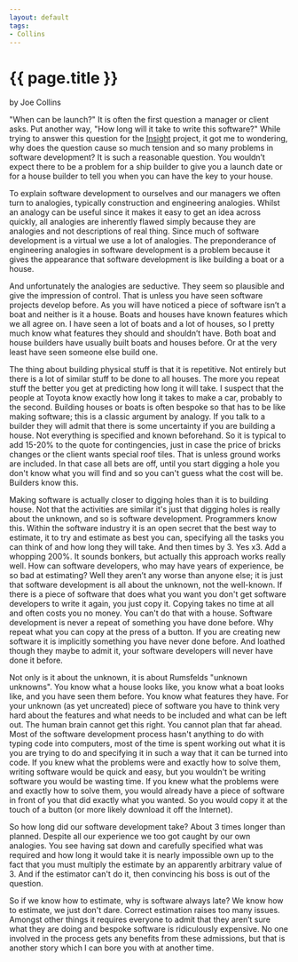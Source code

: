 ```yaml
---
layout: default
tags:
- Collins
---
```

# {{ page.title }}

by Joe Collins

"When can be launch?"  It is often the first question a manager or client asks.  Put another way, "How long will it take to write this software?"  While trying to answer this question for the [Insight](https://insight.blackradley.com) project, it got me to wondering, why does the question cause so much tension and so many problems in software development?  It is such a reasonable question.  You wouldn’t expect there to be a problem for a ship builder to give you a launch date or for a house builder to tell you when you can have the key to your house.  

To explain software development to ourselves and our managers we often turn to analogies, typically construction and engineering analogies. Whilst an analogy can be useful since it makes it easy to get an idea across quickly, all analogies are inherently flawed simply because they are analogies and not descriptions of real thing.  Since much of software development is a virtual we use a lot of analogies.  The preponderance of engineering analogies in software development is a problem because it gives the appearance that software development is like building a boat or a house.  

And unfortunately the analogies are seductive.  They seem so plausible and give the impression of control.  That is unless you have seen software projects develop before.  As you will have noticed a piece of software isn’t a boat and neither is it a house.  Boats and houses have known features which we all agree on.  I have seen a lot of boats and a lot of houses, so I pretty much know what features they should and shouldn’t have.  Both boat and house builders have usually built boats and houses before.  Or at the very least have seen someone else build one.

The thing about building physical stuff is that it is repetitive.  Not entirely but there is a lot of similar stuff to be done to all houses.  The more you repeat stuff the better you get at predicting how long it will take.  I suspect that the people at Toyota know exactly how long it takes to make a car, probably to the second.  Building houses or boats is often bespoke so that has to be like making software; this is a classic argument by analogy.  If you talk to a builder they will admit that there is some uncertainty if you are building a house.  Not everything is specified and known beforehand.  So it is typical to add 15-20% to the quote for contingencies, just in case the price of bricks changes or the client wants special roof tiles.  That is unless ground works are included.  In that case all bets are off, until you start digging a hole you don't know what you will find and so you can't guess what the cost will be.  Builders know this.

Making software is actually closer to digging holes than it is to building house.  Not that the activities are similar it's just that digging holes is really about the unknown, and so is software development.  Programmers know this.  Within the software industry it is an open secret that the best way to estimate, it to try and estimate as best you can, specifying all the tasks you can think of and how long they will take.  And then times by 3.  Yes x3.  Add a whopping 200%.  It sounds bonkers, but actually this approach works really well.  How can software developers, who may have years of experience, be so bad at estimating?  Well they aren’t any worse than anyone else; it is just that software development is all about the unknown, not the well-known.  If there is a piece of software that does what you want you don't get software developers to write it again, you just copy it.  Copying takes no time at all and often costs you no money.  You can't do that with a house.  Software development is never a repeat of something you have done before.  Why repeat what you can copy at the press of a button.  If you are creating new software it is implicitly something you have never done before.  And loathed though they maybe to admit it, your software developers will never have done it before.  

Not only is it about the unknown, it is about Rumsfelds "unknown unknowns".  You know what a house looks like, you know what a boat looks like, and you have seen them before.  You know what features they have.  For your unknown (as yet uncreated) piece of software you have to think very hard about the features and what needs to be included and what can be left out.  The human brain cannot get this right.  You cannot plan that far ahead.  Most of the software development process hasn't anything to do with typing code into computers, most of the time is spent working out what it is you are trying to do and specifying it in such a way that it can be turned into code.  If you knew what the problems were and exactly how to solve them, writing software would be quick and easy, but you wouldn't be writing software you would be wasting time.  If you knew what the problems were and exactly how to solve them, you would already have a piece of software in front of you that did exactly what you wanted.  So you would copy it at the touch of a button (or more likely download it off the Internet).

So how long did our software development take?  About 3 times longer than planned.  Despite all our experience we too got caught by our own analogies.  You see having sat down and carefully specified what was required and how long it would take it is nearly impossible own up to the fact that you must multiply the estimate by an apparently arbitrary value of 3.  And if the estimator can't do it, then convincing his boss is out of the question.

So if we know how to estimate, why is software always late?  We know how to estimate, we just don't dare.  Correct estimation raises too many issues.  Amongst other things it requires everyone to admit that they aren’t sure what they are doing and bespoke software is ridiculously expensive.  No one involved in the process gets any benefits from these admissions, but that is another story which I can bore you with at another time.
